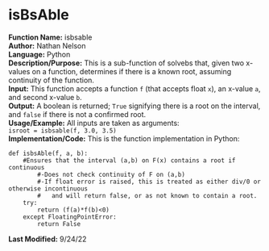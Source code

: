 # isBsAble
**Function Name:** isbsable  
**Author:** Nathan Nelson  
**Language:** Python  
**Description/Purpose:** This is a sub-function of solvebs that, given two x-values on a function, determines if there is a known root, assuming continuity of the function.  
**Input:** This function accepts a function `f` (that accepts float `x`), an x-value `a`, and second x-value `b`.  
**Output:** A boolean is returned; `True` signifying there is a root on the interval, and `false` if there is not a confirmed root.  
**Usage/Example:** All inputs are taken as arguments:  
`isroot = isbsable(f, 3.0, 3.5)`  
**Implementation/Code:** This is the function implementation in Python:  
```
def isbsAble(f, a, b):
    #Ensures that the interval (a,b) on F(x) contains a root if continuous
        #-Does not check continuity of F on (a,b)
        #-If float error is raised, this is treated as either div/0 or otherwise incontinuous
        #   and will return false, or as not known to contain a root.
    try:
        return (f(a)*f(b)<0)
    except FloatingPointError:
        return False

```
**Last Modified:** 9/24/22